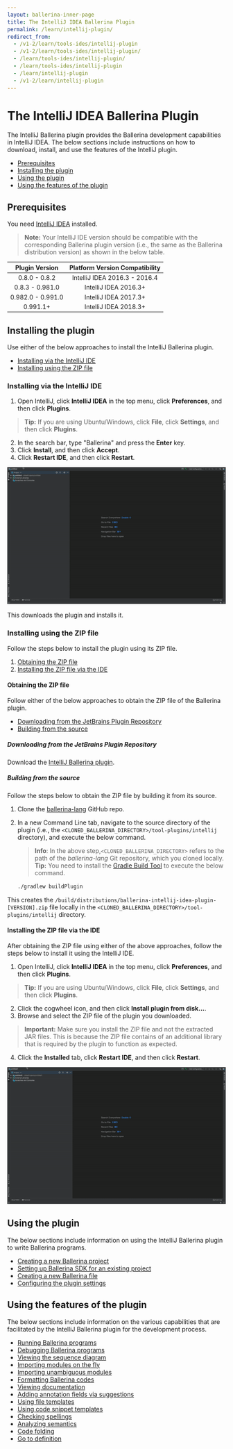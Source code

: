 ```yaml
---
layout: ballerina-inner-page
title: The IntelliJ IDEA Ballerina Plugin
permalink: /learn/intellij-plugin/
redirect_from:
  - /v1-2/learn/tools-ides/intellij-plugin
  - /v1-2/learn/tools-ides/intellij-plugin/
  - /learn/tools-ides/intellij-plugin/
  - /learn/tools-ides/intellij-plugin
  - /learn/intellij-plugin
  - /v1-2/learn/intellij-plugin
---
```


# The IntelliJ IDEA Ballerina Plugin

The IntelliJ Ballerina plugin provides the Ballerina development capabilities in IntelliJ IDEA. The below sections include instructions on how to download, install, and use the features of the IntelliJ plugin.

- [Prerequisites](#prerequisites)
- [Installing the plugin](#installing-the-plugin)
- [Using the plugin](#using-the-plugin)
- [Using the features of the plugin](#using-the-features-of-the-plugin)

## Prerequisites

You need [IntelliJ IDEA](https://www.jetbrains.com/idea/download/) installed.

>**Note:** Your IntelliJ IDE version should be compatible with the corresponding Ballerina plugin version (i.e., the same as the Ballerina distribution version) as shown in the below table.

**Plugin Version**|**Platform Version Compatibility**
:-----:|:-----:
0.8.0 - 0.8.2|IntelliJ IDEA 2016.3 - 2016.4
0.8.3 - 0.981.0|IntelliJ IDEA 2016.3+
0.982.0 - 0.991.0|IntelliJ IDEA 2017.3+
0.991.1+ | IntelliJ IDEA 2018.3+

## Installing the plugin

Use either of the below approaches to install the IntelliJ Ballerina plugin.

- [Installing via the IntelliJ IDE](#installing-via-the-intellij-ide)
- [Installing using the ZIP file](#installing-using-the-zip-file)

### Installing via the IntelliJ IDE

1. Open IntelliJ, click **IntelliJ IDEA** in the top menu, click **Preferences**, and then click **Plugins**. 
> **Tip:** If you are using Ubuntu/Windows, click **File**, click **Settings**, and then click **Plugins**.
2. In the search bar, type "Ballerina" and press the **Enter** key. 
3. Click **Install**, and then click **Accept**.
4. Click **Restart IDE**, and then click **Restart**.

![Install the plugin via IntelliJ IDEA](/learn/images/install-plugin-via-intellij.gif)

This downloads the plugin and installs it.

### Installing using the ZIP file

Follow the steps below to install the plugin using its ZIP file.

1. [Obtaining the ZIP file](#obtaining-the-zip-file)
2. [Installing the ZIP file via the IDE](#installing-the-zip-file-via-the-ide)

#### Obtaining the ZIP file

Follow either of the below approaches to obtain the ZIP file of the Ballerina plugin.

- [Downloading from the JetBrains Plugin Repository](#downloading-from-the-jetbrains-plugin-repository)
- [Building from the source](#building-from-the-source)

##### Downloading from the JetBrains Plugin Repository

Download the [IntelliJ Ballerina plugin](https://plugins.jetbrains.com/plugin/9520-ballerina).


##### Building from the source

Follow the steps below to obtain the ZIP file by building it from its source.

1. Clone the [ballerina-lang](https://github.com/ballerina-platform/ballerina-lang) GitHub repo.
2. In a new Command Line tab, navigate to the source directory of the plugin (i.e., the `<CLONED_BALLERINA_DIRECTORY>/tool-plugins/intellij` directory), and execute the below command.
    > **Info**: In the above step,`<CLONED_BALLERINA_DIRECTORY>` refers to the path of the *ballerina-lang* Git repository, which you cloned locally. 
    > **Tip:** You need to install the [Gradle Build Tool](https://gradle.org/) to execute the below command.

    ```bash
    ./gradlew buildPlugin
    ```

This creates the `/build/distributions/ballerina-intellij-idea-plugin-[VERSION].zip` file locally in the `<CLONED_BALLERINA_DIRECTORY>/tool-plugins/intellij` directory.

#### Installing the ZIP file via the IDE

After obtaining the ZIP file using either of the above approaches, follow the steps below to install it using the IntelliJ IDE.


1. Open IntelliJ, click **IntelliJ IDEA** in the top menu, click **Preferences**, and then click **Plugins**. 
> **Tip:** If you are using Ubuntu/Windows, click **File**, click **Settings**, and then click **Plugins**.
2. Click the cogwheel icon, and then click **Install plugin from disk...**.
3. Browse and select the ZIP file of the plugin you downloaded.
> **Important:** Make sure you install the ZIP file and not the extracted JAR files. This is because the ZIP file contains of an additional library that is required by the plugin to function as expected.
4. Click the **Installed** tab, click **Restart IDE**, and then click **Restart**.

![Install using the Preferences option of the IDE.](/learn/images/install-via-editor-preferences.gif)

## Using the plugin

The below sections include information on using the IntelliJ Ballerina plugin to write Ballerina programs.

- [Creating a new Ballerina project](/learn/intellij-plugin/using-the-intellij-plugin#creating-a-new-ballerina-project)
- [Setting up Ballerina SDK for an existing project](/learn/intellij-plugin/using-the-intellij-plugin#setting-up-ballerina-sdk-for-an-existing-project)
- [Creating a new Ballerina file](/learn/intellij-plugin/using-the-intellij-plugin#creating-a-new-ballerina-file)
- [Configuring the plugin settings](/learn/intellij-plugin/using-the-intellij-plugin#configuring-the-plugin-settings)

## Using the features of the plugin

The below sections include information on the various capabilities that are facilitated by the IntelliJ Ballerina plugin for the development process.

- [Running Ballerina programs](/learn/intellij-plugin/using-intellij-plugin-features#running-ballerina-programs)
- [Debugging Ballerina programs](/learn/intellij-plugin/using-intellij-plugin-features#debugging-ballerina-programs)
- [Viewing the sequence diagram](/learn/intellij-plugin/using-intellij-plugin-features#viewing-the-sequence-diagram)
- [Importing modules on the fly](/learn/intellij-plugin/using-intellij-plugin-features#importing-modules-on-the-fly)
- [Importing unambiguous modules](/learn/intellij-plugin/using-intellij-plugin-features#importing-unambiguous-modules)
- [Formatting Ballerina codes](/learn/intellij-plugin/using-intellij-plugin-features#formatting-ballerina-codes)
- [Viewing documentation](/learn/intellij-plugin/using-intellij-plugin-features#viewing-documentation)
- [Adding annotation fields via suggestions](/learn/intellij-plugin/using-intellij-plugin-features#adding-annotation-fields-via-suggestions)
- [Using file templates](/learn/intellij-plugin/using-intellij-plugin-features#using-file-templates)
- [Using code snippet templates](/learn/intellij-plugin/using-intellij-plugin-features#using-code-snippet-templates)
- [Checking spellings](/learn/intellij-plugin/using-intellij-plugin-features#checking-spellings)
- [Analyzing semantics](/learn/intellij-plugin/using-intellij-plugin-features#analyzing-semantics)
- [Code folding](/learn/intellij-plugin/using-intellij-plugin-features#code-folding)
- [Go to definition](/learn/intellij-plugin/using-intellij-plugin-features#go-to-definition)
